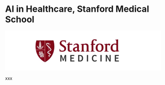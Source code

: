 # AI in Healthcare, Stanford Medical School

![Stanford Medical School](https://github.com/sobcza11/AI-in-Healthcare-Stanford/blob/main/_supporting/med_sch.png)

xxx
